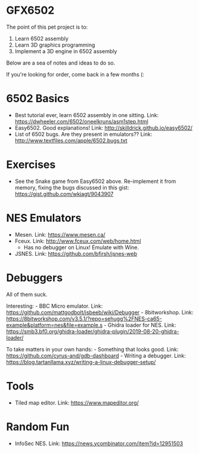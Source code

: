 # GFX6502

The point of this pet project is to:

1. Learn 6502 assembly
2. Learn 3D graphics programming
3. Implement a 3D engine in 6502 assembly

Below are a sea of notes and ideas to do so. 

If you're looking for order, come back in a few months (:

# 6502 Basics

- Best tutorial ever, learn 6502 assembly in one sitting. Link: https://dwheeler.com/6502/oneelkruns/asm1step.html
- Easy6502. Good explanations! Link: http://skilldrick.github.io/easy6502/
- List of 6502 bugs. Are they present in emulators?? Link: http://www.textfiles.com/apple/6502.bugs.txt

# Exercises

- See the Snake game from Easy6502 above. Re-implement it from memory, fixing the bugs discussed in this gist: https://gist.github.com/wkjagt/9043907




# NES Emulators

- Mesen. Link: https://www.mesen.ca/
- Fceux. Link: http://www.fceux.com/web/home.html
  - Has no debugger on Linux! Emulate with Wine.
- JSNES. Link: https://github.com/bfirsh/jsnes-web
  
# Debuggers

All of them suck.

Interesting:
    - BBC Micro emulator. Link: https://github.com/mattgodbolt/jsbeeb/wiki/Debugger
    - 8bitworkshop. Link: https://8bitworkshop.com/v3.5.1/?repo=sehugg%2FNES-ca65-example&platform=nes&file=example.s
    - Ghidra loader for NES. Link: https://smb3.bf0.org/ghidra-loader/ghidra-plugin/2019-08-20-ghidra-loader/
    
To take matters in your own hands:
    - Something that looks good. Link: https://github.com/cyrus-and/gdb-dashboard
    - Writing a debugger. Link: https://blog.tartanllama.xyz/writing-a-linux-debugger-setup/


# Tools

- Tiled map editor. Link: https://www.mapeditor.org/

# Random Fun

- InfoSec NES. Link: https://news.ycombinator.com/item?id=12951503

    
    
    
